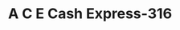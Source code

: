 ---
f_zip-code: 34761
f_state-code: FL
title: A C E Cash Express-316
f_phone: 407-656-9366
f_city-only: Ocoee
f_address: 11059 W Colonial Dr Ocoee
f_location-unique-id: '316'
slug: a-c-e-cash-express-316
updated-on: '2024-05-30T13:46:58.046Z'
created-on: '2024-05-30T13:36:59.803Z'
published-on: '2024-05-30T13:54:32.469Z'
f_city-state: cms/city/ocoee-fl.md
f_company: cms/company/a-c-e-cash-express.md
f_state: cms/state/florida.md
layout: '[payday-loan].html'
tags: payday-loan
---